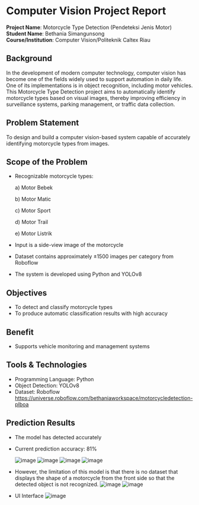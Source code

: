 # Computer Vision Project Report

**Project Name**: Motorcycle Type Detection (Pendeteksi Jenis Motor)        
**Student Name**: Bethania Simangunsong  
**Course/Institution**: Computer Vision/Politeknik Caltex Riau  

## Background
In the development of modern computer technology, computer vision has become one of the fields widely used to support automation in daily life. One of its implementations is in object recognition, including motor vehicles. This Motorcycle Type Detection project aims to automatically identify motorcycle types based on visual images, thereby improving efficiency in surveillance systems, parking management, or traffic data collection.

## Problem Statement
To design and build a computer vision-based system capable of accurately identifying motorcycle types from images.

## Scope of the Problem
- Recognizable motorcycle types:
  
    a) Motor Bebek
  
    b) Motor Matic
  
    c) Motor Sport
  
    d) Motor Trail
  
    e) Motor Listrik
  

- Input is a side-view image of the motorcycle
- Dataset contains approximately ±1500 images per category from Roboflow
- The system is developed using Python and YOLOv8
  
## Objectives
- To detect and classify motorcycle types
- To produce automatic classification results with high accuracy

## Benefit
- Supports vehicle monitoring and management systems

## Tools & Technologies
- Programming Language: Python
- Object Detection: YOLOv8
- Dataset: Roboflow https://universe.roboflow.com/bethaniaworkspace/motorcycledetection-plboa

## Prediction Results
- The model has detected accurately
- Current prediction accuracy: 81%

  ![image](https://github.com/user-attachments/assets/796c9e0d-7d06-4659-baad-22ba4b47530b)
  ![image](https://github.com/user-attachments/assets/0bd2f291-ecad-4471-92de-a0c2a29ec615)
  ![image](https://github.com/user-attachments/assets/18907cba-8baa-4248-8069-d6f0e8049ce0)
  ![image](https://github.com/user-attachments/assets/37341a6d-a66f-4cd0-9ef7-f275acdc5fe4)

- However, the limitation of this model is that there is no dataset that displays the shape of a motorcycle from the front side so that the detected object is not recognized.
  ![image](https://github.com/user-attachments/assets/07611257-94e7-4bb8-9570-118c7777ef72)
  ![image](https://github.com/user-attachments/assets/10d193f8-dad5-4e02-9d90-ca2588abb6d2)



- UI Interface
 ![image](https://github.com/user-attachments/assets/f086b649-6de0-4333-8803-cdc1f3b65992)


